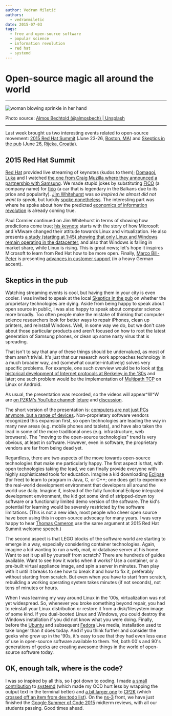 ```yaml
---
author: Vedran Miletić
authors:
  - vedranmiletic
date: 2015-07-03
tags:
  - free and open-source software
  - popular science
  - information revolution
  - red hat
  - systemd
---
```


# Open-source magic all around the world

---

![woman blowing sprinkle in her hand](https://unsplash.com/photos/AJ_Mou1FUS8/download?w=1920)

Photo source: [Almos Bechtold (@almosbech) | Unsplash](https://unsplash.com/photos/woman-blowing-sprinkle-in-her-hand-AJ_Mou1FUS8)

---

Last week brought us two interesting events related to open-source movement: [2015 Red Hat Summit](https://www.redhat.com/en/about/press-releases/red-hat-announces-red-hat-summit-2015-industrys-premier-open-source-technology-event) (June 23-26, [Boston, MA](https://www.openstreetmap.org/way/29739137)) and [Skeptics in the pub](https://www.facebook.com/events/105693939772055/) (June 26, [Rijeka, Croatia](https://www.openstreetmap.org/way/358439113)).

<!-- more -->

## 2015 Red Hat Summit

[Red Hat](https://www.redhat.com/) provided live streaming of keynotes (kudos to them); [Domagoj](https://domargan.net/), [Luka](https://luka.vretenar.pro/) and I watched [the one from Craig Muzilla where they announced a partnership with Samsung](https://youtu.be/wWNVpFibayA). We made stupid jokes by substituting [FICO](https://en.wikipedia.org/wiki/FICO) (a company name) for [fićo](https://en.wikipedia.org/wiki/Zastava_750) (a car that is legendary in the Balkans due to its price and popularity). [Jim Whitehurst](https://twitter.com/JWhitehurst) was *so inspired he almost did not want to speak*, but luckily [spoke nonetheless](https://youtu.be/n6WBrYbkPD0). The interesting part was where he spoke about how the predicted [economics of information revolution](https://youtu.be/6ag8DiOWG1I) is already coming true.

Paul Cormier continued on Jim Whitehurst in terms of showing how predictions come true; [his keynote](https://youtu.be/tekg8OjrfDM) starts with the story of how Microsoft and VMware changed their attitude towards Linux and virtualization. He also presents [a study (starting at 1:45) showing that only Linux and Windows remain operating in the datacenter](https://youtu.be/tekg8OjrfDM?t=1m45s), and also that Windows is falling in market share, while Linux is rising. This is great news; let's hope it inspires Microsoft to learn from Red Hat how to be more open. Finally, [Marco Bill-Peter](https://twitter.com/marcobillpeter) is presenting [advances in customer support](https://youtu.be/x2TuacPvPNw) (in a heavy German accent).

## Skeptics in the pub

Watching streaming events is cool, but having them in your city is even cooler. I was invited to speak at the local [Skeptics in the pub](https://en.wikipedia.org/wiki/Skeptics_in_the_Pub) on whether the proprietary technologies are dying. Aside from being happy to speak about open source in public, I was also happy to speak about computer science more broadly. Too often people make the mistake of thinking that computer science researchers look for better ways to repair iPhones, clean up printers, and reinstall Windows. Well, in some way we do, but we don't care about those particular products and aren't focused on how to root the latest generation of Samsung phones, or clean up some nasty virus that is spreading.

That isn't to say that any of these things should be undervalued, as most of them aren't trivial. It's just that our research work approaches technology in a much broader way, and (somewhat counter-intuitively) solves very specific problems. For example, one such overview would be to look at [the historical development of Internet protocols at Berkeley in the '80s](https://youtu.be/ds77e3aO9nA) and later; one such problem would be the implementation of [Multipath TCP](https://en.wikipedia.org/wiki/Multipath_TCP) on Linux or Android.

As usual, the presentation was recorded, so the videos will appear^W^W are [on PZKM's YouTube channel](https://www.youtube.com/@dzpzikm): [leture](https://youtu.be/aG_O88vaH60) and [discussion](https://youtu.be/GV5nM-EQDZk).

The short version of the presentation is: [computers are not just PCs anymore, but a range of devices](https://blogs.windows.com/windows-insider/2015/01/21/the-next-generation-of-windows-windows-10/). Non-proprietary software vendors recognized this expansion first, so open technologies are leading the way in many new areas (e.g. mobile phones and tablets), and have also taken the lead in some of the more traditional ones (e.g. infrastructure, web browsers). The "moving to the open-source technologies" trend is very obvious, at least in software. However, even in software, the proprietary vendors are far from being dead yet.

Regardless, there are two aspects of the move towards open-source technologies that make me particularly happy. The first aspect is that, with open technologies taking the lead, we can finally provide everyone with highly sophisticated tools for education. Imagine a kid downloading [Eclipse](https://www.eclipse.org/) (for free) to learn to program in Java, C, or C++; one does get to experience the real-world development environment that developers all around the world use daily. Imagine if, instead of the fully functional Eclipse integrated development environment, the kid got some kind of stripped-down toy software or a functionally limited demo version of the software. The kid's potential for learning would be severely restricted by the software limitations. (This is not a new idea, most people who cheer open source have been using this in open-source advocacy for many years. I was very happy to hear [Thomas Cameron](https://twitter.com/thomasdcameron) use the same argument at 2015 Red Hat Summit welcome speech.)

The second aspect is that LEGO blocks of the software world are starting to emerge in a way, especially considering container technologies. Again, imagine a kid wanting to run a web, mail, or database server at his home. Want to set it up all by yourself from scratch? There are hundreds of guides available. Want to see how it works when it works? Use a container, or a pre-built virtual appliance image, and spin a server in minutes. Then play with it until it breaks to see how to break it and how to fix it, preferably without starting from scratch. But even when you have to start from scratch, rebuilding a working operating system takes minutes (if not seconds), not tens of minutes or hours.

When I was learning my way around Linux in the '00s, virtualization was not yet widespread. So, whenever you broke something beyond repair, you had to reinstall your Linux distribution or restore it from a disk/filesystem image of some kind. If you dual-booted Linux and Windows, you could destroy the Windows installation if you did not know what you were doing. Finally, before the [Ubuntu](https://ubuntu.com/) and subsequent [Fedora](https://getfedora.org/) Live media, installation used to take longer than it does today. And if you think further and consider the geeks who grew up in the '90s, it's easy to see that they had even less ease of use in open-source software available to them. Yet, both 00's and 90's generations of geeks are creating awesome things in the world of open-source software today.

## OK, enough talk, where is the code?

I was so inspired by all this, so I got down to coding. I made [a small contribution](https://github.com/systemd/systemd/pull/466) to [systemd](https://freedesktop.org/wiki/Software/systemd/) (which made my OCD hurt less by wrapping the output text in the terminal better) and [a bit larger one](https://github.com/cp2k/cp2k/commit/7e11faa4da61f07e88f8fbb2d206f01f8f74655c) to [CP2K](https://www.cp2k.org/) (which [crossed off an item from dev:todo list](https://cp2k.org/dev:todo?do=diff&rev2%5B0%5D=1434371588&rev2%5B1%5D=1435853840&difftype=sidebyside)). On the [ns-3](https://www.nsnam.org/) front, we have just finished the [Google Summer of Code 2015](https://www.nsnam.org/wiki/GSOC2015AcceptedProjects) midterm reviews, with all our students passing. Good times ahead.
